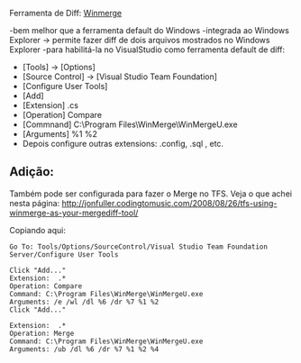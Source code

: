 Ferramenta de Diff: [Winmerge](http://winmerge.org/)

-bem melhor que a ferramenta default do Windows
-integrada ao Windows Explorer -> permite fazer diff de dois arquivos mostrados no Windows Explorer
-para habilitá-la no VisualStudio como ferramenta default de diff:
 * [Tools] -> [Options]
 * [Source Control] -> [Visual Studio Team Foundation]
 * [Configure User Tools]
 * [Add] 
 * [Extension] .cs
 * [Operation] Compare
 * [Commnand] C:\Program Files\WinMerge\WinMergeU.exe
 * [Arguments] %1 %2
 * Depois configure outras extensions: .config, .sql , etc.
 

Adição:
-------

Também pode ser configurada para fazer o Merge no TFS. Veja o que achei nesta página: http://jonfuller.codingtomusic.com/2008/08/26/tfs-using-winmerge-as-your-mergediff-tool/

Copiando aqui:


```
Go To: Tools/Options/SourceControl/Visual Studio Team Foundation Server/Configure User Tools

Click "Add..."
Extension:  .*
Operation: Compare
Command: C:\Program Files\WinMerge\WinMergeU.exe
Arguments: /e /wl /dl %6 /dr %7 %1 %2
Click "Add..."

Extension:  .*
Operation: Merge
Command: C:\Program Files\WinMerge\WinMergeU.exe
Arguments: /ub /dl %6 /dr %7 %1 %2 %4
```
